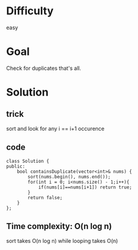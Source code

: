 # Difficulty
easy
# Goal
Check for duplicates that's all. 
# Solution
## trick
sort and look for any i == i+1 occurence
  
## code
  ```
class Solution {
  public:
      bool containsDuplicate(vector<int>& nums) {
          sort(nums.begin(), nums.end());
          for(int i = 0; i<nums.size() - 1;i++){
              if(nums[i]==nums[i+1]) return true;
          }
          return false;
      }
 };
  ```
  
## Time complexity: O(n log n)
sort takes O(n log n) while looping takes O(n)
  
